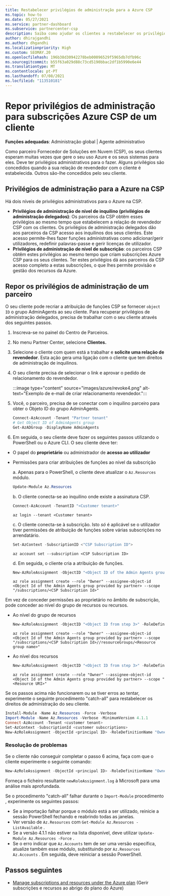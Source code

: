 ```yaml
---
title: Restabelecer privilégios de administração para a Azure CSP
ms.topic: how-to
ms.date: 05/27/2021
ms.service: partner-dashboard
ms.subservice: partnercenter-csp
description: Saiba como ajudar os clientes a restabelecer os privilégios de administração de um parceiro para que o parceiro possa ajudar a gerir as subscrições Azure Fornecedor de Soluções em Nuvem (CSP) de um cliente.
author: dhirajgandhi
ms.author: dhgandhi
ms.localizationpriority: High
ms.custom: SEOMAY.20
ms.openlocfilehash: 196b38d30942278beb00096529f5965db7dfb96c
ms.sourcegitcommit: b55f63a029d88c73cd5190bbac2df1b5990e6e44
ms.translationtype: MT
ms.contentlocale: pt-PT
ms.lasthandoff: 07/08/2021
ms.locfileid: "113510181"
---
```

# <a name="reinstate-admin-privileges-for-a-customers-azure-csp-subscriptions"></a>Repor privilégios de administração para subscrições Azure CSP de um cliente  

**Funções adequadas**: Administração global | Agente administrativo

Como parceiro Fornecedor de Soluções em Nuvem (CSP), os seus clientes esperam muitas vezes que gere o seu uso Azure e os seus sistemas para eles. Deve ter privilégios administrativos para o fazer. Alguns privilégios são concedidos quando a sua relação de revendedor com o cliente é estabelecida. Outros são-lhe concedidos pelo seu cliente.

## <a name="admin-privileges-for-azure-in-csp"></a>Privilégios de administração para a Azure na CSP

Há dois níveis de privilégios administrativos para o Azure na CSP.

- **Privilégios de administração de nível de inquilino (privilégios de administração delegados)**: Os parceiros da CSP obtêm esses privilégios ao mesmo tempo que estabelecem a relação de revendedor CSP com os clientes. Os privilégios de administração delegados dão aos parceiros da CSP acesso aos inquilinos dos seus clientes. Este acesso permite-lhes fazer funções administrativas como adicionar/gerir utilizadores, redefinir palavras-passe e gerir licenças de utilizador.
- **Privilégios de administração de nível de subscrição**: os parceiros CSP obtêm estes privilégios ao mesmo tempo que criam subscrições Azure CSP para os seus clientes. Ter estes privilégios dá aos parceiros da CSP acesso completo a estas subscrições, o que lhes permite provisão e gestão dos recursos da Azure.

## <a name="reinstate-csp-a-partners-admin-privileges"></a>Repor os privilégios de administração de um parceiro

O seu cliente pode recriar a atribuição de funções CSP se fornecer `object ID` o grupo AdminAgents ao seu cliente. Para recuperar privilégios de administração delegados, precisa de trabalhar com o seu cliente através dos seguintes passos.

1. Inscreva-se no painel do Centro de Parceiros.

2. No menu Partner Center, selecione **Clientes.**

3. Selecione o cliente com quem está a trabalhar e **solicite uma relação de revendedor**. Esta ação gera uma ligação com o cliente que tem direitos de administração de inquilinos.

4. O seu cliente precisa de selecionar o link e aprovar o pedido de relacionamento do revendedor.

   :::image type="content" source="images/azure/revoke4.png" alt-text="Exemplo de e-mail de criar relacionamento revendedor.":::

5. Você, o parceiro, precisa de se conectar com o inquilino parceiro para obter o Objeto ID do grupo AdminAgents.
  
   ```powershell
   Connect-AzAccount -Tenant "Partner tenant"
   # Get Object ID of AdminAgents group
   Get-AzADGroup -DisplayName AdminAgents
   ```

6. Em seguida, o seu cliente deve fazer os seguintes passos utilizando o PowerShell ou o Azure CLI. O seu cliente deve ter:

- O papel do **proprietário** ou administrador de **acesso ao utilizador** 
- Permissões para criar atribuições de funções ao nível da subscrição

   a. Apenas para o PowerShell, o cliente deve atualizar o `Az.Resources` módulo.
   ```powershell
   Update-Module Az.Resources
   ```

   b. O cliente conecta-se ao inquilino onde existe a assinatura CSP.
   ```powershell
   Connect-AzAccount -TenantID "<Customer tenant>"
   ```
   ```azurecli
   az login --tenant <Customer tenant>
   ```

   c. O cliente conecta-se à subscrição. Isto *só* é aplicável se o utilizador tiver permissões de atribuição de funções sobre várias subscrições no arrendatário.

   ```powershell
   Set-AzContext -SubscriptionID <"CSP Subscription ID">
   ```
   ```azurecli
   az account set --subscription <CSP Subscription ID>
   ```

   d. Em seguida, o cliente cria a atribuição de funções.
    
   ```powershell
   New-AzRoleAssignment -ObjectID "<Object ID of the Admin Agents group provided by partner>" -RoleDefinitionName "Owner" -Scope "/subscriptions/'<CSP subscription ID>'"
   ```
   ```azurecli
   az role assignment create --role "Owner" --assignee-object-id <Object Id of the Admin Agents group provided by partner> --scope "/subscriptions/<CSP Subscription Id>"
   ```

Em vez de conceder permissões ao proprietário no âmbito de subscrição, pode conceder ao nível do grupo de recursos ou recursos. 

- Ao nível do grupo de recursos

   ```powershell
   New-AzRoleAssignment -ObjectID "<Object ID from step 3>" -RoleDefinitionName Owner -Scope "/subscriptions/'SubscriptionID of CSP subscription'/resourceGroups/'Resource group name'"
   ```

   ```azurecli
   az role assignment create --role "Owner" --assignee-object-id <Object Id of the Admin Agents group provided by partner> --scope "/subscriptions/<CSP Subscription Id>//resourceGroups/<Resource group name>"
   ```

- Ao nível dos recursos

   ```powershell
   New-AzRoleAssignment -ObjectID "<Object ID from step 3>" -RoleDefinitionName Owner -Scope "<Resource URI>"
   ```

   ```azurecli
   az role assignment create --role "Owner" --assignee-object-id <Object Id of the Admin Agents group provided by partner> --scope "<Resource URI>"
   ```

Se os passos acima não funcionarem ou se tiver erros ao tentar, experimente o seguinte procedimento "catch-all" para restabelecer os direitos de administração do seu cliente.

```powershell
Install-Module -Name Az.Resources -Force -Verbose
Import-Module -Name Az.Resources -Verbose -MinimumVersion 4.1.1
Connect-AzAccount -Tenant <customer tenant>
Set-AzContext -SubscriptionId <customer subscriptions>
New-AzRoleAssignment -ObjectId <principal ID> -RoleDefinitionName "Owner" -Scope "/subscriptions/<customer subscription>" -ObjectType "ForeignGroup"
```

### <a name="troubleshooting"></a>Resolução de problemas

Se o cliente não conseguir completar o passo 6 acima, faça com que o cliente experimente o seguinte comando:

```powershell
New-AzRoleAssignment -ObjectId <principal ID> -RoleDefinitionName "Owner" -Scope "/subscriptions/<costumer subscription>" -ObjectType "ForeignGroup" -Debug > newRoleAssignment.log
```

Forneça o ficheiro resultante `newRoleAssignment.log` à Microsoft para uma análise mais aprofundada.

Se o procedimento "catch-all" falhar durante o `Import-Module` procedimento , experimente os seguintes passos:
- Se a importação falhar porque o módulo está a ser utilizado, reinicie a sessão PowerShell fechando e reabrindo todas as janelas.
- Ver versão de `Az.Resources` com `Get-Module Az.Resources -ListAvailable` .
- Se a versão 4.1.1 não estiver na lista disponível, deve utilizar `Update-Module Az.Resources -Force` .
- Se o erro indicar que `Az.Accounts` tem de ser uma versão específica, atualize também esse módulo, substituindo por `Az.Resources` `Az.Accounts` . Em seguida, deve reiniciar a sessão PowerShell.


## <a name="next-steps"></a>Passos seguintes

- [Manage subscriptions and resources under the Azure plan](azure-plan-manage.md) (Gerir subscrições e recursos ao abrigo do plano do Azure)
